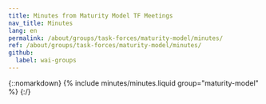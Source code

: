 ```yaml
---
title: Minutes from Maturity Model TF Meetings
nav_title: Minutes
lang: en
permalink: /about/groups/task-forces/maturity-model/minutes/
ref: /about/groups/task-forces/maturity-model/minutes/
github:
  label: wai-groups
---
```


{::nomarkdown}
{% include minutes/minutes.liquid group="maturity-model" %}
{:/}